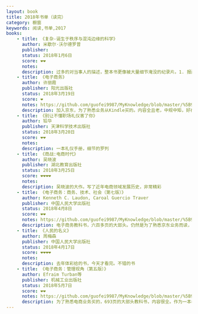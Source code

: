 ```yaml
---
layout: book
title: 2018年书单（读完）
category: 橱窗
keywords: 阅读,书单,2017
books:
    - title: 《复杂-诞生于秩序与混沌边缘的科学》
      author: 米歇尔·沃尔德罗普
      publisher:
      status: 2018年1月6日
      score: ❤❤
      notes:  
      description: 过多的对当事人的描述，整本书更像被大量细节淹没的纪录片。1. 报酬递增导致系统最终状态取决于最初状态的微小随机。2. 复杂程度低于阈值，相变不会发生。高于阈值，自动催化现象就变得不可避免
    - title: 《电子商务》
      author: 许丽霞
      publisher: 阳光出版社
      status: 2018年3月19日
      score: ❤
      notes: https://github.com/guofei9987/MyKnowledge/blob/master/%5B9%5D%20读书/%5B9-6%5D%20科技/电子商务.md
      description: 加入京东，为了熟悉业务从Kindle买的。内容全且老，中规中矩，好在有助于对电商领域有个全面的认识。
    - title: 《别让不懂职场礼仪害了你》
      author: 铅华
      publisher: 天津科学技术出版社
      status: 2018年3月20日
      score: ❤❤
      notes:  
      description: 一本礼仪手册，细节的罗列
    - title: 《商战:电商时代》
      author: 吴晓波
      publisher: 湖北教育出版社
      status: 2018年3月25日
      score: ❤❤❤❤
      notes:  
      description: 吴晓波的大作。写了近年电商领域发展历史，非常精彩
    - title: 《电子商务：商务、技术、社会（第七版）》
      author: Kenneth C. Laudon, Caroal Guercio Traver
      publisher: 中国人民大学出版社
      status: 2018年4月8日
      score: ❤❤
      notes: https://github.com/guofei9987/MyKnowledge/blob/master/%5B9%5D%20读书/%5B9-6%5D%20科技/电子商务.md
      description: 电子商务教科书，六百多页的大部头。仍然是为了熟悉京东业务而读，内容全面，篇章质量不错，就是有点老了
    - title: 《人民的名义》
      author: 周梅森
      publisher: 中国人民大学出版社
      status: 2018年4月17日
      score: ❤❤❤❤
      notes:  
      description: 去年体彩给的书，今天才看完。不错的书
    - title: 《电子商务：管理视角（第五版）》
      author: Efraim Turban等
      publisher: 机械工业出版社
      status: 2018年5月7日
      score: ❤❤
      notes: https://github.com/guofei9987/MyKnowledge/blob/master/%5B9%5D%20读书/%5B9-6%5D%20科技/电子商务.md
      description: 为了熟悉电商业务买的，693页的大部头教科书，内容很全。作为一本老书很有洞见。
---
```

